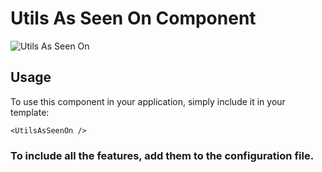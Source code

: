 # Utils As Seen On Component

![Utils As Seen On](/UtilsAsSeenOn.png)


## Usage

To use this component in your application, simply include it in your template:

```
<UtilsAsSeenOn />
```

### To include all the features, add them to the configuration file.
